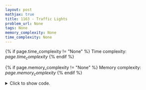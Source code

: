 ```yaml
---
layout: post
mathjax: true
title: 1163 - Traffic Lights
problem_url: None
tags: None
memory_complexity: None
time_complexity: None
---
```




{% if page.time_complexity != "None" %}
Time complexity: ${{ page.time_complexity }}$
{% endif %}

{% if page.memory_complexity != "None" %}
Memory complexity: ${{ page.memory_complexity }}$
{% endif %}

<details>
<summary>
<p style="display:inline">Click to show code.</p>
</summary>
```cpp
{% raw %}
using namespace std;
using si = set<int>;
using msi = multiset<int>;
int main(void)
{
    int x, n, point, left, right;
    cin >> x >> n;
    si points = {0, x};
    msi lengths = {x};
    while (n--)
    {
        cin >> point;
        auto it = points.upper_bound(point);
        left = *prev(it);
        right = *it;
        lengths.erase(lengths.find(right - left));
        lengths.insert(point - left);
        lengths.insert(right - point);
        points.insert(it, point);
        cout << *lengths.rbegin() << " ";
    }
    return 0;
}

{% endraw %}
```
</details>

